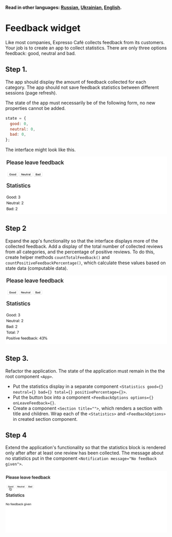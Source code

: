 **Read in other languages: [Russian](README.md), [Ukrainian](README.ua.md),
[English](README.en.md).**

# Feedback widget

Like most companies, Expresso Café collects feedback from its customers. Your
job is to create an app to collect statistics. There are only three options
feedback: good, neutral and bad.

## Step 1.

The app should display the amount of feedback collected for each category. The
app should not save feedback statistics between different sessions (page
refresh).

The state of the app must necessarily be of the following form, no new
properties cannot be added.

```js
state = {
  good: 0,
  neutral: 0,
  bad: 0,
};
```

The interface might look like this.

![preview](mockup/step-1.png)

## Step 2

Expand the app's functionality so that the interface displays more of the
collected feedback. Add a display of the total number of collected reviews from
all categories, and the percentage of positive reviews. To do this, create
helper methods `countTotalFeedback()` and `countPositiveFeedbackPercentage()`,
which calculate these values based on state data (computable data).

![preview](mockup/step-2.png)

## Step 3.

Refactor the application. The state of the application must remain in the the
root component `<App>`.

- Put the statistics display in a separate component
  `<Statistics good={} neutral={} bad={} total={} positivePercentage={}>`.
- Put the button box into a component
  `<FeedbackOptions options={} onLeaveFeedback={}`.
- Create a component `<Section title="">`, which renders a section with title
  and children. Wrap each of the `<Statistics>` and `<FeedbackOptions>` in
  created section component.

## Step 4

Extend the application's functionality so that the statistics block is rendered
only after after at least one review has been collected. The message about no
statistics put in the component `<Notification message="No feedback given">`.

![preview](mockup/preview.gif)
